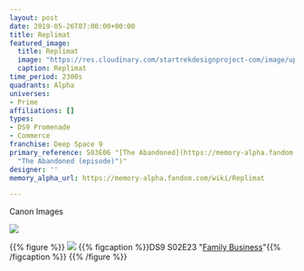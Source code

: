 ```yaml
---
layout: post
date: 2019-05-26T07:00:00+00:00
title: Replimat
featured_image:
  title: Replimat
  image: "https://res.cloudinary.com/startrekdesignproject-com/image/upload/v1559447805/Replimat.png"
  caption: Replimat
time_period: 2300s
quadrants: Alpha
universes:
- Prime
affiliations: []
types:
- DS9 Promenade
- Commerce
franchise: Deep Space 9
primary_reference: S03E06 "[The Abandoned](https://memory-alpha.fandom.com/wiki/The_Abandoned
  "The Abandoned (episode)")"
designer: ''
memory_alpha_url: https://memory-alpha.fandom.com/wiki/Replimat

---
```

Canon Images

![](https://res.cloudinary.com/startrekdesignproject-com/image/upload/v1559447805/Replimat_TheAbandoned.jpg)

{{% figure %}}
![](https://res.cloudinary.com/startrekdesignproject-com/image/upload/v1559447805/Replimat_FamilyBusiness.jpg) {{% figcaption %}}DS9 S02E23 "[Family Business](https://memory-alpha.fandom.com/wiki/Family_Business "Family Business (episode)")"{{% /figcaption %}} {{% /figure %}}